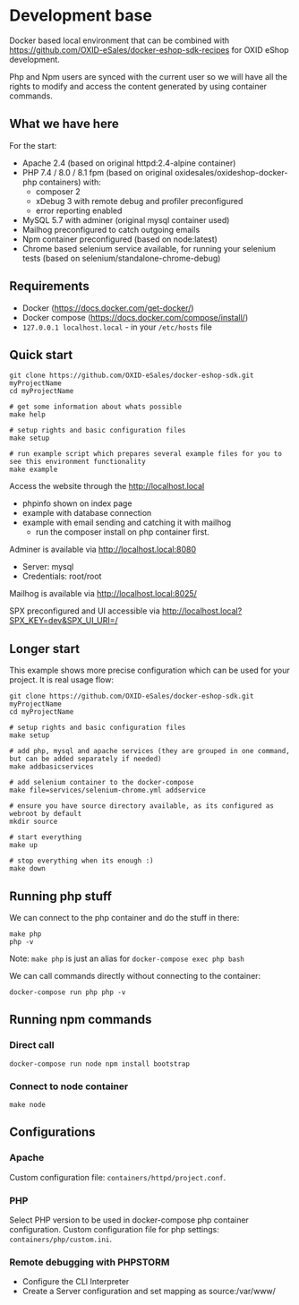 # Development base

Docker based local environment that can be combined with https://github.com/OXID-eSales/docker-eshop-sdk-recipes for OXID eShop development.

Php and Npm users are synced with the current user so we will have all the rights to modify and access the content generated by using container commands.

## What we have here

For the start:

* Apache 2.4 (based on original httpd:2.4-alpine container)
* PHP 7.4 / 8.0 / 8.1 fpm (based on original oxidesales/oxideshop-docker-php containers) with:
  * composer 2
  * xDebug 3 with remote debug and profiler preconfigured
  * error reporting enabled
* MySQL 5.7 with adminer (original mysql container used)
* Mailhog preconfigured to catch outgoing emails
* Npm container preconfigured (based on node:latest)
* Chrome based selenium service available, for running your selenium tests (based on selenium/standalone-chrome-debug)

## Requirements

* Docker (https://docs.docker.com/get-docker/)
* Docker compose (https://docs.docker.com/compose/install/)
* ``127.0.0.1 localhost.local`` - in your ``/etc/hosts`` file

## Quick start

```
git clone https://github.com/OXID-eSales/docker-eshop-sdk.git myProjectName
cd myProjectName

# get some information about whats possible
make help

# setup rights and basic configuration files
make setup

# run example script which prepares several example files for you to see this environment functionality
make example
```

Access the website through the http://localhost.local
* phpinfo shown on index page
* example with database connection
* example with email sending and catching it with mailhog
    * run the composer install on php container first.

Adminer is available via http://localhost.local:8080
* Server: mysql
* Credentials: root/root

Mailhog is available via http://localhost.local:8025/

SPX preconfigured and UI accessible via http://localhost.local?SPX_KEY=dev&SPX_UI_URI=/

## Longer start

This example shows more precise configuration which can be used for your project. It is real usage flow:

```
git clone https://github.com/OXID-eSales/docker-eshop-sdk.git myProjectName
cd myProjectName

# setup rights and basic configuration files
make setup

# add php, mysql and apache services (they are grouped in one command, but can be added separately if needed)
make addbasicservices

# add selenium container to the docker-compose
make file=services/selenium-chrome.yml addservice

# ensure you have source directory available, as its configured as webroot by default
mkdir source

# start everything
make up

# stop everything when its enough :)
make down
```

## Running php stuff

We can connect to the php container and do the stuff in there:
```
make php
php -v
```

Note: ``make php`` is just an alias for ``docker-compose exec php bash``

We can call commands directly without connecting to the container:
```
docker-compose run php php -v
```

## Running npm commands

### Direct call
```
docker-compose run node npm install bootstrap
```

### Connect to node container
```
make node
```

## Configurations

### Apache

Custom configuration file: ``containers/httpd/project.conf``.

### PHP

Select PHP version to be used in docker-compose php container configuration.
Custom configuration file for php settings: ``containers/php/custom.ini``.

### Remote debugging with PHPSTORM

* Configure the CLI Interpreter
* Create a Server configuration and set mapping as source:/var/www/
